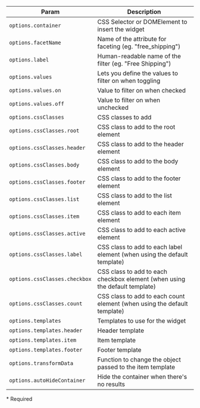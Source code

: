 | Param | Description |
| --- | --- |
|  <span class='attr-required'>`options.container`</span> | CSS Selector or DOMElement to insert the widget |
|  <span class='attr-required'>`options.facetName`</span> | Name of the attribute for faceting (eg. "free_shipping") |
|  <span class='attr-required'>`options.label`</span> | Human-readable name of the filter (eg. "Free Shipping") |
|  <span class='attr-optional'>`options.values`</span> | Lets you define the values to filter on when toggling |
|  <span class='attr-optional'>`options.values.on`</span> | Value to filter on when checked |
|  <span class='attr-optional'>`options.values.off`</span> | Value to filter on when unchecked |
|  <span class='attr-optional'>`options.cssClasses`</span> | CSS classes to add |
|  <span class='attr-optional'>`options.cssClasses.root`</span> | CSS class to add to the root element |
|  <span class='attr-optional'>`options.cssClasses.header`</span> | CSS class to add to the header element |
|  <span class='attr-optional'>`options.cssClasses.body`</span> | CSS class to add to the body element |
|  <span class='attr-optional'>`options.cssClasses.footer`</span> | CSS class to add to the footer element |
|  <span class='attr-optional'>`options.cssClasses.list`</span> | CSS class to add to the list element |
|  <span class='attr-optional'>`options.cssClasses.item`</span> | CSS class to add to each item element |
|  <span class='attr-optional'>`options.cssClasses.active`</span> | CSS class to add to each active element |
|  <span class='attr-optional'>`options.cssClasses.label`</span> | CSS class to add to each label element (when using the default template) |
|  <span class='attr-optional'>`options.cssClasses.checkbox`</span> | CSS class to add to each checkbox element (when using the default template) |
|  <span class='attr-optional'>`options.cssClasses.count`</span> | CSS class to add to each count element (when using the default template) |
|  <span class='attr-optional'>`options.templates`</span> | Templates to use for the widget |
|  <span class='attr-optional'>`options.templates.header`</span> | Header template |
|  <span class='attr-optional'>`options.templates.item`</span> | Item template |
|  <span class='attr-optional'>`options.templates.footer`</span> | Footer template |
|  <span class='attr-optional'>`options.transformData`</span> | Function to change the object passed to the item template |
|  <span class='attr-optional'>`options.autoHideContainer`</span> | Hide the container when there's no results |

<p class="attr-legend">* <span>Required</span></p>
